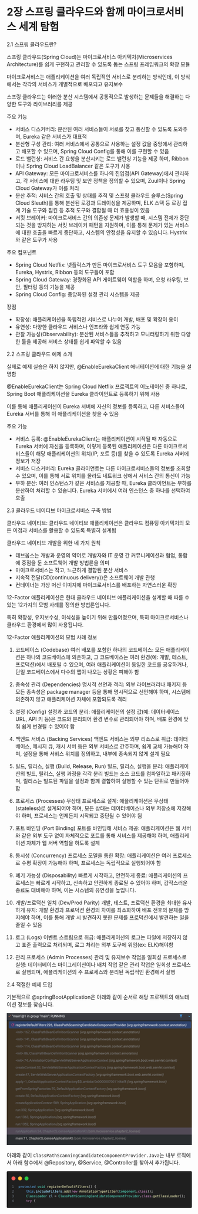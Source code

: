 
# 2장 스프링 클라우드와 함께 마이크로서비스 세계 탐험

2.1 스프링 클라우드란?

스프링 클라우드(Spring Cloud)는 마이크로서비스 아키텍처(Microservices Architecture)를 쉽게 구현하고 관리할 수 있도록 돕는 스프링 프레임워크의 확장 모듈

마이크로서비스는 애플리케이션을 여러 독립적인 서비스로 분리하는 방식인데, 이 방식에서는 각각의 서비스가 개별적으로 배포되고 유지보수

스프링 클라우드는 이러한 분산 시스템에서 공통적으로 발생하는 문제들을 해결하는 다양한 도구와 라이브러리를 제공

주요 기능

- 서비스 디스커버리: 분산된 여러 서비스들이 서로를 찾고 통신할 수 있도록 도와주며, Eureka 같은 서비스가 대표적
- 분산형 구성 관리: 여러 서비스에서 공통으로 사용하는 설정 값을 중앙에서 관리하고 배포할 수 있으며, Spring Cloud Config를 통해 이를 구현할 수 있음
- 로드 밸런싱: 서비스 간 요청을 분산시키는 로드 밸런싱 기능을 제공 하며, Ribbon이나 Spring Cloud LoadBalancer 같은 도구가 사용
- API Gateway: 모든 마이크로서비스를 하나의 진입점(API Gateway)에서 관리하고, 각 서비스에 대한 라우팅 및 보안 정책을 정의할 수 있으며, Zuul이나 Spring Cloud Gateway가
  이를 처리
- 분산 추적: 서비스 간의 호출 및 상태를 추적 및 스프링 클라우드 슬루스(Spring Cloud Sleuth)를 통해 분산된 로깅과 트레이싱을 제공하며, ELK 스택 등 로깅 집계 기술 도구와 집킨 등 추적
  도구와 결합될 때 더 효용성이 있음
- 서킷 브레이커: 마이크로서비스 간의 의존성 문제가 발생할 때, 시스템 전체가 중단되는 것을 방지하는 서킷 브레이커 패턴을 지원하며, 이를 통해 문제가 있는 서비스에 대한 호출을 빠르게 중단하고, 시스템의 안정성을
  유지할 수 있습니다. Hystrix와 같은 도구가 사용

주요 컴포넌트

- Spring Cloud Netflix: 넷플릭스가 만든 마이크로서비스 도구 모음을 포함하며, Eureka, Hystrix, Ribbon 등의 도구들이 포함
- Spring Cloud Gateway: 경량화된 API 게이트웨이 역할을 하며, 요청 라우팅, 보안, 필터링 등의 기능을 제공
- Spring Cloud Config: 중앙화된 설정 관리 시스템을 제공

장점

- 확장성: 애플리케이션을 독립적인 서비스로 나누어 개발, 배포 및 확장이 용이
- 유연성: 다양한 클라우드 서비스나 인프라와 쉽게 연동 가능
- 관찰 가능성(Observability): 분산된 서비스들을 추적하고 모니터링하기 위한 다양한 툴을 제공해 서비스 상태를 쉽게 파악할 수 있음

2.2 스프링 클라우드 예제 소개

실제로 예제 실습은 하지 않지만, @EnableEurekaClient 애너테이션에 대한 기능을 설명함

@EnableEurekaClient는 Spring Cloud Netflix 프로젝트의 어노테이션 중 하나로, Spring Boot 애플리케이션을 Eureka 클라이언트로 등록하기 위해 사용

이를 통해 애플리케이션이 Eureka 서버에 자신의 정보를 등록하고, 다른 서비스들이 Eureka 서버를 통해 이 애플리케이션을 찾을 수 있음

주요 기능

- 서비스 등록: @EnableEurekaClient는 애플리케이션이 시작될 때 자동으로 Eureka 서버에 자신을 등록하며, 이렇게 등록된 애플리케이션은 다른 마이크로서비스들이 해당 애플리케이션의 위치(IP, 포트
  등)를 찾을 수 있도록 Eureka 서버에 정보가 저장
- 서비스 디스커버리: Eureka 클라이언트는 다른 마이크로서비스들의 정보를 조회할 수 있으며, 이를 통해 서로 위치를 몰라도 네트워크 상에서 서비스 간의 통신이 가능
- 부하 분산: 여러 인스턴스가 같은 서비스를 제공할 때, Eureka 클라이언트는 부하를 분산하여 처리할 수 있습니다. Eureka 서버에서 여러 인스턴스 중 하나를 선택하여 호출

2.3 클라우드 네이티브 마이크로서비스 구축 방법

클라우드 네이티브: 클라우드 네이티브 애플리케이션은 클라우드 컴퓨팅 아키텍처의 모든 이점과 서비스를 활용할 수 있도록 특별히 설계됨

클라우드 네이티브 개발을 위한 네 가지 원칙

- 데브옵스는 개발과 운영의 약어로 개발자와 IT 운영 간 커뮤니케이션과 협업, 통합에 중점을 둔 소프트웨어 개발 방법론을 의미
- 마이크로서비스는 작고, 느근하게 결합된 분산 서비스
- 지속적 전달(CD(continuous delivery))은 소프트웨어 개발 관행
- 컨테이너는 가상 머신 이미지에 마이크로서비스를 배포하는 자연스러운 확장

12-Factor 애플리케이션은 현대 클라우드 네이티브 애플리케이션을 설계할 때 따를 수 있는 12가지의 모범 사례를 정의한 방법론입니다.

특히 확장성, 유지보수성, 이식성을 높이기 위해 만들어졌으며, 특히 마이크로서비스나 클라우드 환경에서 많이 사용됩니다.

12-Factor 애플리케이션의 모범 사례 정보

1. 코드베이스 (Codebase)
   여러 배포를 포함한 하나의 코드베이스: 모든 애플리케이션은 하나의 코드베이스에 의존하고, 그 코드베이스는 여러 환경(예: 개발, 테스트, 프로덕션)에서 배포될 수 있으며, 여러 애플리케이션이 동일한 코드를
   공유하거나, 단일 코드베이스에서 다수의 앱이 나오는 상황은 피해야 함

2. 종속성 관리 (Dependencies)
   명시적 선언과 격리: 외부 라이브러리나 패키지 등 모든 종속성은 package manager 등을 통해 명시적으로 선언해야 하며, 시스템에 의존하지 않고 애플리케이션 자체에 포함되도록 격리

3. 설정 (Config)
   설정과 코드의 분리: 애플리케이션의 설정 값(예: 데이터베이스 URL, API 키 등)은 코드와 분리되어 환경 변수로 관리되어야 하며, 배포 환경에 맞춰 쉽게 변경될 수 있어야 함

4. 백엔드 서비스 (Backing Services)
   백엔드 서비스는 외부 리소스로 취급: 데이터베이스, 메시지 큐, 캐시 서버 등은 외부 서비스로 간주하며, 쉽게 교체 가능해야 하며, 설정을 통해 서비스 위치를 정의하고, 내부에 종속되지 않게 설계 필요

5. 빌드, 릴리스, 실행 (Build, Release, Run)
   빌드, 릴리스, 실행을 분리: 애플리케이션의 빌드, 릴리스, 실행 과정을 각각 분리 빌드는 소스 코드를 컴파일하고 패키징하며, 릴리스는 빌드된 파일을 설정과 함께 결합하여 실행할 수 있는 단위로 만들어야 함

6. 프로세스 (Processes)
   무상태 프로세스로 설계: 애플리케이션은 무상태(stateless)로 설계되어야 하며, 모든 상태는 데이터베이스나 외부 저장소에 저장해야 하며, 프로세스는 언제든지 시작되고 중단될 수 있어야 됨

7. 포트 바인딩 (Port Binding)
   포트를 바인딩해 서비스 제공: 애플리케이션은 웹 서버와 같은 외부 도구 없이 자체적으로 포트를 통해 서비스를 제공해야 하며, 애플리케이션 자체가 웹 서버 역할을 하도록 설계

8. 동시성 (Concurrency)
   프로세스 모델을 통한 확장: 애플리케이션은 여러 프로세스로 수평 확장이 가능해야 하며, 프로세스는 독립적으로 실행되어야 함

9. 폐기 가능성 (Disposability)
   빠르게 시작하고, 안전하게 종료: 애플리케이션의 프로세스는 빠르게 시작하고, 신속하고 안전하게 종료될 수 있어야 하며, 갑작스러운 종료도 대비해야 하며, 이는 시스템의 유연성을 높입니다.

10. 개발/프로덕션 일치 (Dev/Prod Parity)
    개발, 테스트, 프로덕션 환경을 최대한 유사하게 유지: 개발 환경과 프로덕션 환경의 차이를 최소화하여 배포 전후의 문제를 방지해야 하며, 이를 통해 개발 시 발견하지 못한 문제를 프로덕션에서 발견하는 일을
    줄일 수 있음

11. 로그 (Logs)
    이벤트 스트림으로 취급: 애플리케이션의 로그는 파일에 저장하지 않고 표준 출력으로 처리되며, 로그 처리는 외부 도구에 위임(ex: ELK)해야함

12. 관리 프로세스 (Admin Processes)
    관리 및 유지보수 작업을 일회성 프로세스로 실행: 데이터베이스 마이그레이션이나 배치 작업 같은 관리 작업은 일회성 프로세스로 실행되며, 애플리케이션의 주 프로세스와 분리된 독립적인 환경에서 실행

2.4 적절한 예제 도입

기본적으로 @springBootApplication은 아래와 같이 순서로 해당 프로젝트의 애노테이션 정보를 찾습니다.

![image](./images/chapter2/image01.png)

아래와 같이 `ClassPathScanningCandidateComponentProvider.Java`는 내부 로직에서 아래 함수에서 @Repository, @Service, @Controller를 찾아서
추가됩니다.

![image](./images/chapter2/image02.png)
